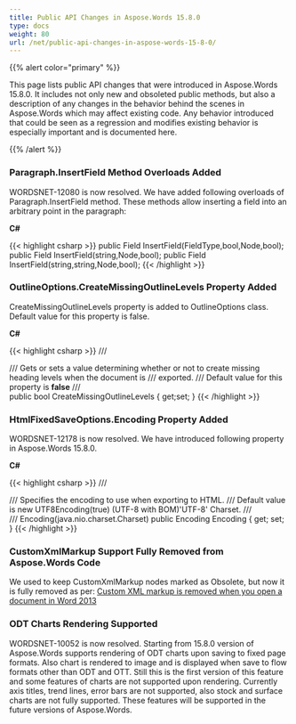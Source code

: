 ```yaml
---
title: Public API Changes in Aspose.Words 15.8.0
type: docs
weight: 80
url: /net/public-api-changes-in-aspose-words-15-8-0/
---
```


{{% alert color="primary" %}} 

This page lists public API changes that were introduced in Aspose.Words 15.8.0. It includes not only new and obsoleted public methods, but also a description of any changes in the behavior behind the scenes in Aspose.Words which may affect existing code. Any behavior introduced that could be seen as a regression and modifies existing behavior is especially important and is documented here.

{{% /alert %}} 

### **Paragraph.InsertField Method Overloads Added**

WORDSNET-12080 is now resolved. We have added following overloads of Paragraph.InsertField method. These methods allow inserting a field into an arbitrary point in the paragraph:

**C#**

{{< highlight csharp >}}
public Field InsertField(FieldType,bool,Node,bool);
public Field InsertField(string,Node,bool);
public Field InsertField(string,string,Node,bool);
{{< /highlight >}}

### **OutlineOptions.CreateMissingOutlineLevels Property Added**

CreateMissingOutlineLevels property is added to OutlineOptions class. Default value for this property is false.

**C#**

{{< highlight csharp >}}
/// <summary>
/// <para>Gets or sets a value determining whether or not to create missing heading levels when the document is
/// exported.</para>
/// <para>Default value for this property is <b>false</b></para>
/// </summary>
public bool CreateMissingOutlineLevels { get;set; }
{{< /highlight >}}

### **HtmlFixedSaveOptions.Encoding Property Added**

WORDSNET-12178 is now resolved. We have introduced following property in Aspose.Words 15.8.0.

**C#**

{{< highlight csharp >}}
/// <summary>
/// Specifies the encoding to use when exporting to HTML.
/// Default value is <ms><c>new UTF8Encoding(true)</c> (UTF-8 with BOM)</ms><java>'UTF-8' Charset</java>.
/// </summary>
/// <javaName>Encoding(java.nio.charset.Charset)</javaName>
public Encoding Encoding { get; set; }
{{< /highlight >}}

### **CustomXmlMarkup Support Fully Removed from Aspose.Words Code**

We used to keep CustomXmlMarkup nodes marked as Obsolete, but now it is fully removed as per:
[Custom XML markup is removed when you open a document in Word 2013](http://support.microsoft.com/kb/2761189)

### **ODT Charts Rendering Supported**

WORDSNET-10052 is now resolved. Starting from 15.8.0 version of Aspose.Words supports rendering of ODT charts upon saving to fixed page formats. Also chart is rendered to image and is displayed when save to flow formats other than ODT and OTT. Still this is the first version of this feature and some features of charts are not supported upon rendering. Currently axis titles, trend lines, error bars are not supported, also stock and surface charts are not fully supported. These features will be supported in the future versions of Aspose.Words.
